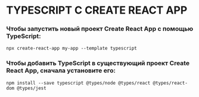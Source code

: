 # TYPESCRIPT С CREATE REACT APP

### Чтобы запустить новый проект Create React App с помощью TypeScript:

```
npx create-react-app my-app --template typescript
```

### Чтобы добавить TypeScript в существующий проект Create React App, сначала установите его:
```
npm install --save typescript @types/node @types/react @types/react-dom @types/jest
```
